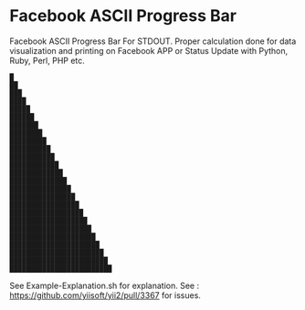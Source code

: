 # Facebook ASCII Progress Bar

Facebook ASCII Progress Bar For STDOUT. Proper calculation done for data visualization and printing on Facebook APP or Status Update with Python, Ruby, Perl, PHP etc.

````
█
██ 
███
████
█████
██████
███████
████████
█████████
██████████
███████████
████████████
█████████████
██████████████
███████████████
████████████████
█████████████████
██████████████████
███████████████████
████████████████████
█████████████████████
██████████████████████
███████████████████████
████████████████████████
█████████████████████████

````

See Example-Explanation.sh for explanation. See : https://github.com/yiisoft/yii2/pull/3367 for issues.
